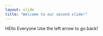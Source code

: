 ```yaml
---
layout: slide
title: "Welcome to our second slide!"
---
```

HEllo Everyone
Use the left arrow to go back!

